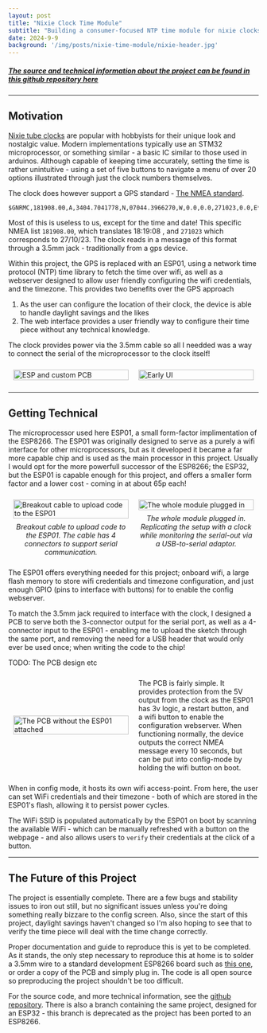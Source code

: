 ```yaml
---
layout: post
title: "Nixie Clock Time Module"
subtitle: "Building a consumer-focused NTP time module for nixie clocks"
date: 2024-9-9
background: '/img/posts/nixie-time-module/nixie-header.jpg'
---
```

##### [The source and technical information about the project can be found in this github repository here](https://github.com/MaxHerbs/esp-time-controller/tree/main)

---
## Motivation
[Nixie tube clocks](https://www.pvelectronics.co.uk/) are popular with hobbyists for their unique look and nostalgic value. Modern implementations typically use an STM32 microprocessor, or something similar - a basic IC similar to those used in arduinos. Although capable of keeping time accurately, setting the time is rather unintuitive - using a set of five buttons to navigate a menu of over 20 options illustrated through just the clock numbers themselves.

The clock does however support a GPS standard - [The NMEA standard](https://en.wikipedia.org/wiki/NMEA_0183).

```
$GNRMC,181908.00,A,3404.7041778,N,07044.3966270,W,0.0,0.0,271023,0.0,E*6C
```
Most of this is useless to us, except for the time and date!
This specific NMEA list `181908.00`, which translates 18:19:08 , and `271023` which corresponds to 27/10/23. The clock reads in a message of this format through a 3.5mm jack - traditionally from a gps device. 

Within this project, the GPS is replaced with an ESP01, using a network time protocol (NTP) time library to fetch the time over wifi, as well as a webserver designed to allow user friendly configuring the wifi credentials, and the timezone. This provides two benefits over the GPS approach

1. As the user can configure the location of their clock, the device is able to handle daylight savings and the likes
2. The web interface provides a user friendly way to configure their time piece without any technical knowledge.  

The clock provides power via the 3.5mm cable so all I needded was a way to connect the serial of the microprocessor to the clock itself!

<div style="display: flex; align-items: center; width: 100%;">
  <div style="flex: 1; padding: 10px;">
    <img src="/img/posts/nixie-time-module/esp-and-pcb.jpg" alt="ESP and custom PCB" style="width: 100%;">
  </div>

  <div style="flex: 1; padding: 10px;">
    <img src="/img/posts/nixie-time-module/early-ui.png" alt="Early UI" style="width: 100%;">
  </div>
</div>

---
## Getting Technical 
The microprocessor used here ESP01, a small form-factor implimentation of the ESP8266. The ESP01 was originally designed to serve as a purely a wifi interface for other microprocessors, but as it developed it became a far more capable chip and is used as the main processor in this project. Usually I would opt for the more powerfull successor of the ESP8266; the ESP32, but the ESP01 is capable enough for this project, and offers a smaller form factor and a lower cost - coming in at about 65p each!

<div style="display: flex; align-items: flex-start; width: 100%;">
  <div style="flex: 1; padding: 10px;">
    <figure style="margin: 0;">
      <img src="/img/posts/nixie-time-module/35mm-breakout.jpg" alt="Breakout cable to upload code to the ESP01" style="width: 100%;">
      <figcaption style="text-align: center; margin-top: 8px; font-style: italic;">Breakout cable to upload code to the ESP01. The cable has 4 connectors to support serial communication.</figcaption>
    </figure>
  </div>

  <div style="flex: 1; padding: 10px;">
    <figure style="margin: 0;">
      <img src="/img/posts/nixie-time-module/esp-plugged-in.jpg" alt="The whole module plugged in" style="width: 100%;">
      <figcaption style="text-align: center; margin-top: 8px; font-style: italic;">The whole module plugged in. Replicating the setup with a clock while monitoring the serial-out via a USB-to-serial adaptor.</figcaption>
    </figure>
  </div>
</div>




The ESP01 offers everything needed for this project; onboard wifi, a large flash memory to store wifi credentials and timezone configuration, and just enough GPIO (pins to interface with buttons) for to enable the config webserver.

To match the 3.5mm jack required to interface with the clock, I designed a PCB to serve both the 3-connector output for the serial port, as well as a 4-connector input to the ESP01 - enabling me to upload the sketch through the same port, and removing the need for a USB header that would only ever be used once; when writing the code to the chip!

TODO: The PCB design etc

<div style="display: flex; align-items: center; width: 100%;">
  <!-- Image section -->
  <div style="flex: 1; padding: 10px;">
    <img src="/img/posts/nixie-time-module/pcb.jpg" alt="The PCB without the ESP01 attached" style="width: 100%;">
  </div>

  <!-- Text section -->
  <div style="flex: 1; padding: 10px;">
    The PCB is fairly simple. It provides protection from the 5V output from the clock as the ESP01 has 3v logic, a restart button, and a wifi button to enable the configuration webserver. When functioning normally, the device outputs the correct NMEA message every 10 seconds, but can be put into config-mode by holding the wifi button on boot.
  </div>
</div>

When in config mode, it hosts its own wifi access-point. From here, the user can set WiFi credentials and their timezone - both of which are stored in the ESP01's flash, allowing it to persist power cycles. 

The WiFi SSID is populated automatically by the ESP01 on boot by scanning the available WiFi - which can be manually refreshed with a button on the webpage - and also allows users to `verify` their credentials at the click of a button.

---
## The Future of this Project
The project is essentially complete. There are a few bugs and stability issues to iron out still, but no significant issues unless you're doing something really bizzare to the config screen. Also, since the start of this project, daylight savings haven't changed so I'm also hoping to see that to verify the time piece will deal with the time change correctly. 

Proper documentation and guide to reproduce this is yet to be completed. As it stands, the only step necessary to reproduce this at home is to solder a 3.5mm wire to a standard development ESP8266 board such as [this one](https://store.arduino.cc/products/nodemcu-esp8266), or order a copy of the PCB and simply plug in. The code is all open source so preproducing the project shouldn't be too difficult.

For the source code, and more technical information, see the [github repository](https://github.com/MaxHerbs/esp-time-controller). There is also a branch containing the same project, designed for an ESP32 - this branch is deprecated as the project has been ported to an ESP8266.